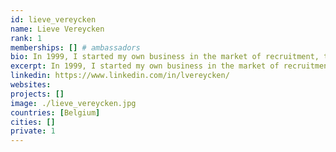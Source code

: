 ```yaml
---
id: lieve_vereycken
name: Lieve Vereycken
rank: 1
memberships: [] # ambassadors
bio: In 1999, I started my own business in the market of recruitment, the time internet got introduced in the business world. Wicked problems for matching talent to job opportunities were faced. I realised we could do far better by giving back control over personal data to the individual and start redefining business processes and businesses. Therefore I shared, learned and connected myself. I connected myself to initiatives for knowledge sharing, networking and innovation. Because I do believe it is the responsibility and the opportunity of our generation to get the appropriate digitale infrastructure available to move to our next level of prosperity. Ambassador fell in love with Threefold Thanks to ThreeFold Foundation robust technology comes available in good organisational design. A design that takes in account that humankind strives for prosperity for all.
excerpt: In 1999, I started my own business in the market of recruitment, the time internet got introduced in the business world.
linkedin: https://www.linkedin.com/in/lvereycken/
websites: 
projects: []
image: ./lieve_vereycken.jpg
countries: [Belgium]
cities: []
private: 1
---
```

